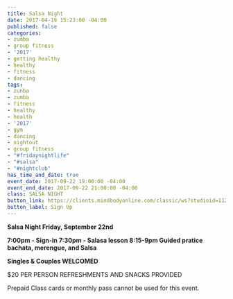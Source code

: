 ```yaml
---
title: Salsa Night
date: 2017-04-19 15:23:00 -04:00
published: false
categories:
- zumba
- group fitness
- '2017'
- getting healthy
- healthy
- fitness
- dancing
tags:
- zunba
- zumba
- fitness
- healthy
- health
- '2017'
- gym
- dancing
- nightout
- group fitness
- "#fridaynightlife"
- "#salsa"
- "#nightclub"
has_time_and_date: true
event_date: 2017-09-22 19:00:00 -04:00
event_end_date: 2017-09-22 21:00:00 -04:00
class: SALSA NIGHT
button_link: https://clients.mindbodyonline.com/classic/ws?studioid=112719&stype=-8&sTG=28&sVT=21
button_label: Sign Up
---
```


**Salsa Night Friday, September 22nd**

**7:00pm - Sign-in
  7:30pm - Salasa lesson
  8:15-9pm Guided pratice bachata, merengue, and Salsa** 

**Singles & Couples WELCOMED**

$20 PER PERSON
REFRESHMENTS AND SNACKS PROVIDED 



Prepaid Class cards or monthly pass cannot be used for this event.
